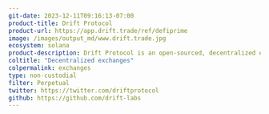 ```yaml
---
git-date: 2023-12-11T09:16:13-07:00
product-title: Drift Protocol
product-url: https://app.drift.trade/ref/defiprime
image: /images/output_md/www.drift.trade.jpg
ecosystem: solana
product-description: Drift Protocol is an open-sourced, decentralized exchange built on the Solana blockchain, enabling transparent and non-custodial cryptocurrency trading.
coltitle: "Decentralized exchanges"
colpermalink: exchanges
type: non-custodial
filter: Perpetual
twitter: https://twitter.com/driftprotocol
github: https://github.com/drift-labs
---
```

